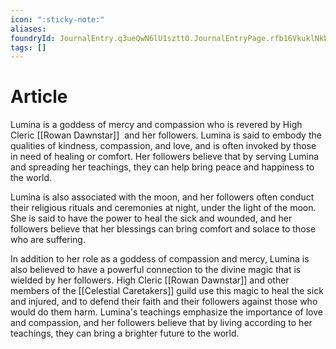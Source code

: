 ```yaml
---
icon: ":sticky-note:"
aliases: 
foundryId: JournalEntry.q3ueQwN6lU1szttO.JournalEntryPage.rfb16VkuklNkb75K
tags: []
---
```


# Article
Lumina is a goddess of mercy and compassion who is revered by High Cleric [[Rowan Dawnstar]]  and her followers. Lumina is said to embody the qualities of kindness, compassion, and love, and is often invoked by those in need of healing or comfort. Her followers believe that by serving Lumina and spreading her teachings, they can help bring peace and happiness to the world.

Lumina is also associated with the moon, and her followers often conduct their religious rituals and ceremonies at night, under the light of the moon. She is said to have the power to heal the sick and wounded, and her followers believe that her blessings can bring comfort and solace to those who are suffering.

In addition to her role as a goddess of compassion and mercy, Lumina is also believed to have a powerful connection to the divine magic that is wielded by her followers. High Cleric [[Rowan Dawnstar]] and other members of the [[Celestial Caretakers]] guild use this magic to heal the sick and injured, and to defend their faith and their followers against those who would do them harm. Lumina's teachings emphasize the importance of love and compassion, and her followers believe that by living according to her teachings, they can bring a brighter future to the world.
